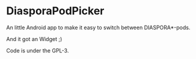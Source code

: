 DiasporaPodPicker
=================

An little Android app to make it easy to switch between DIASPORA*-pods.

And it got an Widget ;)


Code is under the GPL-3.
